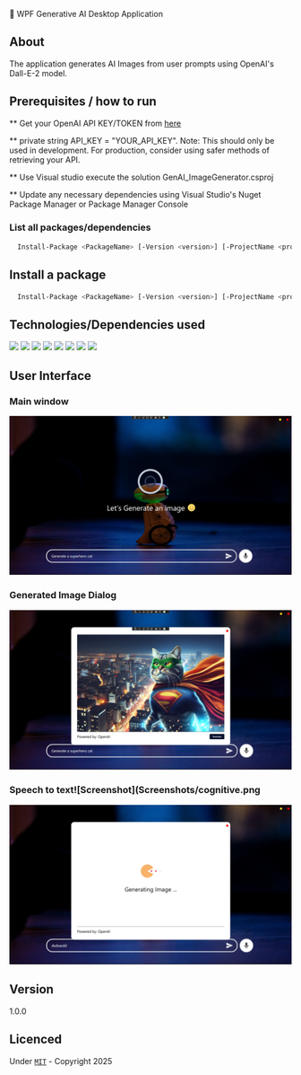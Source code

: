 ﻿🤖 WPF Generative AI Desktop Application

## About 

The application generates AI Images from user prompts using OpenAI's Dall-E-2 model.



## Prerequisites / how to run

** Get your OpenAI API KEY/TOKEN from [here](https://platform.openai.com/docs/overview)

** private string API_KEY = "YOUR_API_KEY". Note: This should only be used in development. For production, consider using safer methods of retrieving your API.

** Use Visual studio execute the solution GenAI_ImageGenerator.csproj

** Update any necessary dependencies using Visual Studio's Nuget Package Manager or Package Manager Console


### List all packages/dependencies 

```bash
  Install-Package <PackageName> [-Version <version>] [-ProjectName <project>] [-Source <source>] [-DependencyVersion <dependency>]
```


## Install a package

```bash
  Install-Package <PackageName> [-Version <version>] [-ProjectName <project>] [-Source <source>] [-DependencyVersion <dependency>]
```

## Technologies/Dependencies used

<div id="badges">
  <img src="https://img.shields.io/badge/-C Sharp-green" />
  <img src="https://img.shields.io/badge/-dotnet core 8-red" />
  <img src="https://img.shields.io/badge/-WPF-blue" />
  <img src="https://img.shields.io/badge/-Xaml-green" />
  <img src="https://img.shields.io/badge/-OpenAI-red" />
  <img src="https://img.shields.io/badge/-Serilog-brown" />
  <img src="https://img.shields.io/badge/-Microsoft Dependency Injection-green" />
  <img src="https://img.shields.io/badge/-Material Design-blue" />
</div>

## User Interface

### Main window 
![Screenshot](Screenshots/MainWindow.png)

### Generated Image Dialog
![Screenshot](Screenshots/dialog.png)

### Speech to text![Screenshot](Screenshots/cognitive.png


![Screenshot](Screenshots/loading.png)

## Version 
1.0.0

## Licenced 
Under [`MIT`](LICENSE) - Copyright 2025  

